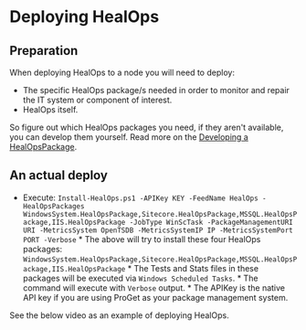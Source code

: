 # Deploying HealOps

## Preparation

When deploying HealOps to a node you will need to deploy:

* The specific HealOps package/s needed in order to monitor and repair the IT system or component of interest.
* HealOps itself.

So figure out which HealOps packages you need, if they aren't available, you can develop them yourself. Read more on the [Developing a HealOpsPackage](./HealOpsPackages-GettingStarted.md).

## An actual deploy

* Execute: `Install-HealOps.ps1 -APIKey KEY -FeedName HealOps -HealOpsPackages WindowsSystem.HealOpsPackage,Sitecore.HealOpsPackage,MSSQL.HealOpsPackage,IIS.HealOpsPackage -JobType WinScTask -PackageManagementURI URI -MetricsSystem OpenTSDB -MetricsSystemIP IP -MetricsSystemPort PORT -Verbose`
        * The above will try to install these four HealOps packages: `WindowsSystem.HealOpsPackage,Sitecore.HealOpsPackage,MSSQL.HealOpsPackage,IIS.HealOpsPackage`
        * The Tests and Stats files in these packages will be executed via `Windows Scheduled Tasks`.
        * The command will execute with `Verbose` output.
        * The APIKey is the native API key if you are using ProGet as your package management system.

See the below video as an example of deploying HealOps.